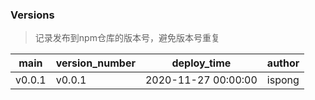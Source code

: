 ### Versions

> 记录发布到npm仓库的版本号，避免版本号重复

 main     |  version_number | deploy_time         |  author
 ---      |  ---            |  ---                |  ---
 v0.0.1   | v0.0.1          | 2020-11-27 00:00:00 | ispong